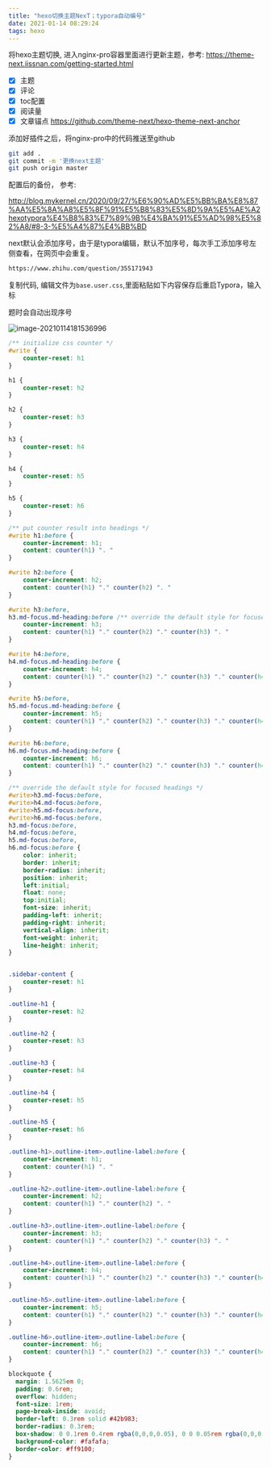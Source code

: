 ```yaml
---
title: "hexo切换主题NexT；typora自动编号"
date: 2021-01-14 08:29:24
tags: hexo
---
```




将hexo主题切换, 进入nginx-pro容器里面进行更新主题，参考: https://theme-next.iissnan.com/getting-started.html

- [x] 主题 
- [x] 评论
- [x] toc配置 
- [x] 阅读量
- [x] 文章锚点 https://github.com/theme-next/hexo-theme-next-anchor

添加好插件之后，将nginx-pro中的代码推送至github

```bash
git add .
git commit -m '更换next主题'
git push origin master
```

   

配置后的备份， 参考:

http://blog.mykernel.cn/2020/09/27/%E6%90%AD%E5%BB%BA%E8%87%AA%E5%8A%A8%E5%8F%91%E5%B8%83%E5%8D%9A%E5%AE%A2hexotypora%E4%B8%83%E7%89%9B%E4%BA%91%E5%AD%98%E5%82%A8/#8-3-%E5%A4%87%E4%BB%BD



next默认会添加序号，由于是typora编辑，默认不加序号，每次手工添加序号左侧查看，在网页中会重复。

```bash
https://www.zhihu.com/question/355171943
```

复制代码,  编辑文件为`base.user.css`,里面粘贴如下内容保存后重启Typora，输入标

题时会自动出现序号

![image-20210114181536996](http://myapp.img.mykernel.cn/image-20210114181536996.png)

```css
/** initialize css counter */
#write {
    counter-reset: h1
}

h1 {
    counter-reset: h2
}

h2 {
    counter-reset: h3
}

h3 {
    counter-reset: h4
}

h4 {
    counter-reset: h5
}

h5 {
    counter-reset: h6
}

/** put counter result into headings */
#write h1:before {
    counter-increment: h1;
    content: counter(h1) ". "
}

#write h2:before {
    counter-increment: h2;
    content: counter(h1) "." counter(h2) ". "
}

#write h3:before,
h3.md-focus.md-heading:before /** override the default style for focused headings */ {
    counter-increment: h3;
    content: counter(h1) "." counter(h2) "." counter(h3) ". "
}

#write h4:before,
h4.md-focus.md-heading:before {
    counter-increment: h4;
    content: counter(h1) "." counter(h2) "." counter(h3) "." counter(h4) ". "
}

#write h5:before,
h5.md-focus.md-heading:before {
    counter-increment: h5;
    content: counter(h1) "." counter(h2) "." counter(h3) "." counter(h4) "." counter(h5) ". "
}

#write h6:before,
h6.md-focus.md-heading:before {
    counter-increment: h6;
    content: counter(h1) "." counter(h2) "." counter(h3) "." counter(h4) "." counter(h5) "." counter(h6) ". "
}

/** override the default style for focused headings */
#write>h3.md-focus:before,
#write>h4.md-focus:before,
#write>h5.md-focus:before,
#write>h6.md-focus:before,
h3.md-focus:before,
h4.md-focus:before,
h5.md-focus:before,
h6.md-focus:before {
    color: inherit;
    border: inherit;
    border-radius: inherit;
    position: inherit;
    left:initial;
    float: none;
    top:initial;
    font-size: inherit;
    padding-left: inherit;
    padding-right: inherit;
    vertical-align: inherit;
    font-weight: inherit;
    line-height: inherit;
}


.sidebar-content {
    counter-reset: h1
}

.outline-h1 {
    counter-reset: h2
}

.outline-h2 {
    counter-reset: h3
}

.outline-h3 {
    counter-reset: h4
}

.outline-h4 {
    counter-reset: h5
}

.outline-h5 {
    counter-reset: h6
}

.outline-h1>.outline-item>.outline-label:before {
    counter-increment: h1;
    content: counter(h1) ". "
}

.outline-h2>.outline-item>.outline-label:before {
    counter-increment: h2;
    content: counter(h1) "." counter(h2) ". "
}

.outline-h3>.outline-item>.outline-label:before {
    counter-increment: h3;
    content: counter(h1) "." counter(h2) "." counter(h3) ". "
}

.outline-h4>.outline-item>.outline-label:before {
    counter-increment: h4;
    content: counter(h1) "." counter(h2) "." counter(h3) "." counter(h4) ". "
}

.outline-h5>.outline-item>.outline-label:before {
    counter-increment: h5;
    content: counter(h1) "." counter(h2) "." counter(h3) "." counter(h4) "." counter(h5) ". "
}

.outline-h6>.outline-item>.outline-label:before {
    counter-increment: h6;
    content: counter(h1) "." counter(h2) "." counter(h3) "." counter(h4) "." counter(h5) "." counter(h6) ". "
}

blockquote {
  margin: 1.5625em 0;
  padding: 0.6rem;
  overflow: hidden;
  font-size: 1rem;
  page-break-inside: avoid;
  border-left: 0.3rem solid #42b983;
  border-radius: 0.3rem;
  box-shadow: 0 0.1rem 0.4rem rgba(0,0,0,0.05), 0 0 0.05rem rgba(0,0,0,0.1);
  background-color: #fafafa;
  border-color: #ff9100;  
}
```

